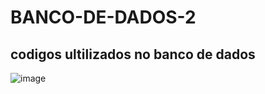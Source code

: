 # BANCO-DE-DADOS-2
## codigos ultilizados no banco de dados 

![image](https://images2.memedroid.com/images/UPLOADED97/5337268898f80.jpeg)
